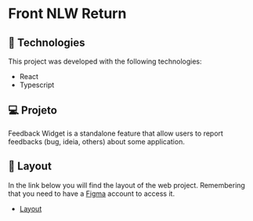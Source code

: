 # Front NLW Return

## 🚀 Technologies

This project was developed with the following technologies:

- React
- Typescript

## 💻 Projeto

Feedback Widget is a standalone feature that allow users to report feedbacks (bug, ideia, others) about some application. 

## 🔖 Layout

In the link below you will find the layout of the web project. Remembering that you need to have a [Figma](http://figma.com/) account to access it.

- [Layout](https://www.figma.com/file/bgQb1LHFPukk01DwuhlrZL/Feedback-Widget-(Community)?node-id=100%3A2114)

